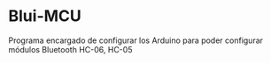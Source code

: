 # Blui-MCU

Programa encargado de configurar los Arduino para poder configurar módulos Bluetooth HC-06, HC-05
